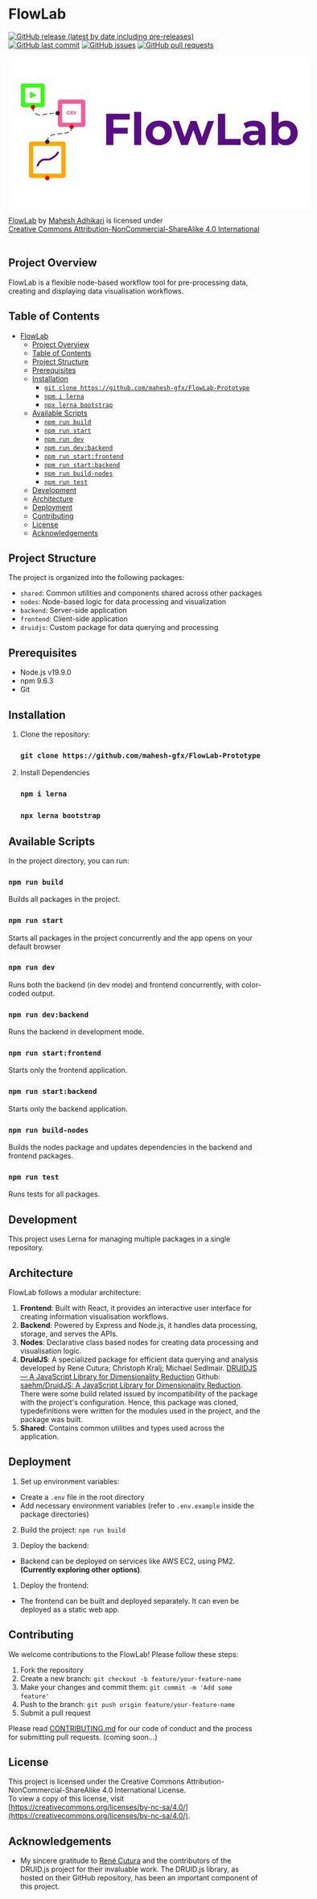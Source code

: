 # FlowLab

[![GitHub release (latest by date including pre-releases)](https://img.shields.io/github/v/release/mahesh-gfx/FlowLab-Prototype?include_prereleases)](https://img.shields.io/github/v/release/mahesh-gfx/FlowLab-Prototypee?include_prereleases)
[![GitHub last commit](https://img.shields.io/github/last-commit/mahesh-gfx/FlowLab-Prototype)](https://img.shields.io/github/last-commit/mahesh-gfx/FlowLab-Prototype)
[![GitHub issues](https://img.shields.io/github/issues-raw/mahesh-gfx/FlowLab-Prototype)](https://img.shields.io/github/issues-raw/mahesh-gfx/FlowLab-Prototype)
[![GitHub pull requests](https://img.shields.io/github/issues-pr/mahesh-gfx/FlowLab-Prototype)](https://img.shields.io/github/issues-pr/mahesh-gfx/FlowLab-Prototype)

<img src="./packages/frontend/src/assets/images/flowLab.png" alt="FlowLab Logo" style="max-width: 600px; height: auto;" />

<p xmlns:cc="http://creativecommons.org/ns#" xmlns:dct="http://purl.org/dc/terms/"><a property="dct:title" rel="cc:attributionURL" href="https://github.com/mahesh-gfx/FlowLab-Prototype">FlowLab</a> by <a rel="cc:attributionURL dct:creator" property="cc:attributionName" href="https://github.com/mahesh-gfx">Mahesh Adhikari</a> is licensed under <a href="https://creativecommons.org/licenses/by-nc-sa/4.0/?ref=chooser-v1" target="_blank" rel="license noopener noreferrer" style="display:inline-block;">Creative Commons Attribution-NonCommercial-ShareAlike 4.0 International<img style="height:22px!important;margin-left:3px;vertical-align:text-bottom;" src="https://mirrors.creativecommons.org/presskit/icons/cc.svg?ref=chooser-v1" alt=""><img style="height:22px!important;margin-left:3px;vertical-align:text-bottom;" src="https://mirrors.creativecommons.org/presskit/icons/by.svg?ref=chooser-v1" alt=""><img style="height:22px!important;margin-left:3px;vertical-align:text-bottom;" src="https://mirrors.creativecommons.org/presskit/icons/nc.svg?ref=chooser-v1" alt=""><img style="height:22px!important;margin-left:3px;vertical-align:text-bottom;" src="https://mirrors.creativecommons.org/presskit/icons/sa.svg?ref=chooser-v1" alt=""></a></p>

## Project Overview

FlowLab is a flexible node-based workflow tool for pre-processing data, creating and displaying data visualisation workflows.

## Table of Contents

- [FlowLab](#flowlab)
  - [Project Overview](#project-overview)
  - [Table of Contents](#table-of-contents)
  - [Project Structure](#project-structure)
  - [Prerequisites](#prerequisites)
  - [Installation](#installation)
    - [`git clone https://github.com/mahesh-gfx/FlowLab-Prototype`](#git-clone-httpsgithubcommahesh-gfxflowlab-prototype)
    - [`npm i lerna`](#npm-i-lerna)
    - [`npx lerna bootstrap`](#npx-lerna-bootstrap)
  - [Available Scripts](#available-scripts)
    - [`npm run build`](#npm-run-build)
    - [`npm run start`](#npm-run-start)
    - [`npm run dev`](#npm-run-dev)
    - [`npm run dev:backend`](#npm-run-devbackend)
    - [`npm run start:frontend`](#npm-run-startfrontend)
    - [`npm run start:backend`](#npm-run-startbackend)
    - [`npm run build-nodes`](#npm-run-build-nodes)
    - [`npm run test`](#npm-run-test)
  - [Development](#development)
  - [Architecture](#architecture)
  - [Deployment](#deployment)
  - [Contributing](#contributing)
  - [License](#license)
  - [Acknowledgements](#acknowledgements)

## Project Structure

The project is organized into the following packages:

- `shared`: Common utilities and components shared across other packages
- `nodes`: Node-based logic for data processing and visualization
- `backend`: Server-side application
- `frontend`: Client-side application
- `druidjs`: Custom package for data querying and processing

## Prerequisites

- Node.js v19.9.0
- npm 9.6.3
- Git

## Installation

1. Clone the repository:
   ### `git clone https://github.com/mahesh-gfx/FlowLab-Prototype`
2. Install Dependencies
   ### `npm i lerna`
   ### `npx lerna bootstrap`

## Available Scripts

In the project directory, you can run:

### `npm run build`

Builds all packages in the project.

### `npm run start`

Starts all packages in the project concurrently and the app opens on your default browser

### `npm run dev`

Runs both the backend (in dev mode) and frontend concurrently, with color-coded output.

### `npm run dev:backend`

Runs the backend in development mode.

### `npm run start:frontend`

Starts only the frontend application.

### `npm run start:backend`

Starts only the backend application.

### `npm run build-nodes`

Builds the nodes package and updates dependencies in the backend and frontend packages.

### `npm run test`

Runs tests for all packages.

## Development

This project uses Lerna for managing multiple packages in a single repository.

## Architecture

FlowLab follows a modular architecture:

1. **Frontend**: Built with React, it provides an interactive user interface for creating information visualisation workflows.
2. **Backend**: Powered by Express and Node.js, it handles data processing, storage, and serves the APIs.
3. **Nodes**: Declarative class based nodes for creating data processing and visualisation logic.
4. **DruidJS**: A specialized package for efficient data querying and analysis developed by Rene Cutura; Christoph Kralj; Michael Sedlmair. [DRUIDJS — A JavaScript Library for Dimensionality Reduction](https://doi.org/10.1109/VIS47514.2020.00029) Github: [saehm/DruidJS: A JavaScript Library for Dimensionality Reduction](https://github.com/saehm/DruidJS). There were some build related issued by incompatibility of the package with the project's configuration. Hence, this package was cloned, typedefinitions were written for the modules used in the project, and the package was built.
5. **Shared**: Contains common utilities and types used across the application.

## Deployment

1. Set up environment variables:

- Create a `.env` file in the root directory
- Add necessary environment variables (refer to `.env.example` inside the package directories)

2. Build the project: `npm run build`

3. Deploy the backend:

- Backend can be deployed on services like AWS EC2, using PM2. **(Currently exploring other options)**.

1. Deploy the frontend:

- The frontend can be built and deployed separately. It can even be deployed as a static web app.

## Contributing

We welcome contributions to the FlowLab! Please follow these steps:

1. Fork the repository
2. Create a new branch: `git checkout -b feature/your-feature-name`
3. Make your changes and commit them: `git commit -m 'Add some feature'`
4. Push to the branch: `git push origin feature/your-feature-name`
5. Submit a pull request

Please read [CONTRIBUTING.md](CONTRIBUTING.md) for our code of conduct and the process for submitting pull requests. (coming soon...)

## License

This project is licensed under the Creative Commons Attribution-NonCommercial-ShareAlike 4.0 International License.  
To view a copy of this license, visit [https://creativecommons.org/licenses/by-nc-sa/4.0/](https://creativecommons.org/licenses/by-nc-sa/4.0/).

## Acknowledgements

- My sincere gratitude to [René Cutura](https://github.com/saehm) and the contributors of the DRUID.js project for their invaluable work. The DRUID.js library, as hosted on their GitHub repository, has been an important component of this project.
